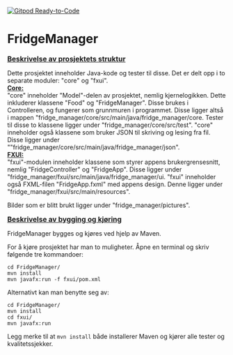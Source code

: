 [![Gitpod Ready-to-Code](https://img.shields.io/badge/Gitpod-Ready--to--Code-blue?logo=gitpod)](https://gitpod.stud.ntnu.no/#https://gitlab.stud.idi.ntnu.no/it1901/groups-2022/gr2239/gr2239)

FridgeManager
=

<u><font size="3"> **Beskrivelse av prosjektets struktur**</font></u>   

Dette prosjektet inneholder Java-kode og tester til disse. Det er delt opp i to separate moduler: "core" og "fxui".   
<u>**Core:**</u>  
"core" inneholder "Model"-delen av prosjektet, nemlig kjernelogikken. Dette inkluderer klassene "Food" og "FridgeManager". Disse brukes i Controlleren, og fungerer som grunnmuren i programmet. Disse ligger altså i mappen "fridge_manager/core/src/main/java/fridge_manager/core. Tester til disse to klassene ligger under "fridge_manager/core/src/test". "core" inneholder også klassene som bruker JSON til skriving og lesing fra fil. Disse ligger under ""fridge_manager/core/src/main/java/fridge_manager/json".  
<u>**FXUI:**</u>  
"fxui"-modulen inneholder klassene som styrer appens brukergrensesnitt, nemlig "FridgeController" og "FridgeApp". Disse ligger under "fridge_manager/fxui/src/main/java/fridge_manager/ui. "fxui" inneholder også FXML-filen "FridgeApp.fxml" med appens design. Denne ligger under "fridge_manager/fxui/src/main/resources". 

Bilder som er blitt brukt ligger under "fridge_manager/pictures". 

<u><font size="3"> **Beskrivelse av bygging og kjøring**</font></u>  

FridgeManager bygges og kjøres ved hjelp av Maven. 

For å kjøre prosjektet har man to muligheter. Åpne en terminal og skriv følgende tre kommandoer:
```
cd FridgeManager/
mvn install
mvn javafx:run -f fxui/pom.xml
```
Alternativt kan man benytte seg av:
```
cd FridgeManager/
mvn install
cd fxui/
mvn javafx:run
```
Legg merke til at `mvn install` både installerer Maven og kjører alle tester og kvalitetssjekker. 

